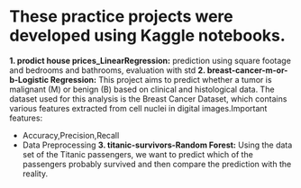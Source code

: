 # These practice projects were developed using Kaggle notebooks.

**1. prodict house prices_LinearRegression:** prediction using square footage and bedrooms and bathrooms, evaluation with std
**2. breast-cancer-m-or-b-Logistic Regression:** This project aims to predict whether a tumor is malignant (M) or benign (B) based on clinical and histological data. The dataset used for this analysis is the Breast Cancer Dataset, which contains various features extracted from cell nuclei in digital images.Important features:
- Accuracy,Precision,Recall
- Data Preprocessing
**3. titanic-survivors-Random Forest:** Using the data set of the Titanic passengers, we want to predict which of the passengers probably survived and then compare the prediction with the reality.
